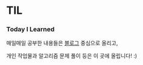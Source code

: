 # TIL

### Today I Learned  

매일매일 공부한 내용들은 [블로그](http://JihyunGong.github.io/) 중심으로 올리고,  

개인 작업물과 알고리즘 문제 풀이 등은 이 곳에 올립니다! :)
